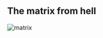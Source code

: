## The matrix from hell

![matrix](/dfrnascimento/scenarios/docker/assets/shipping-matrix-from-hell.png)
